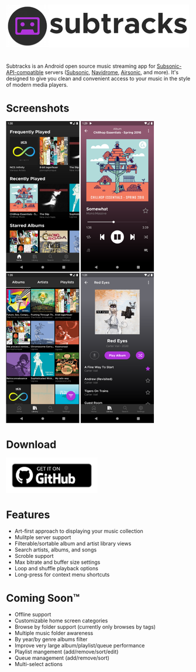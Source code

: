 <img src="assets/header.png" alt="subtracks logo" width="500"/>

# 
Subtracks is an Android open source music streaming app for [Subsonic-API-compatible](http://www.subsonic.org/pages/api.jsp) servers ([Subsonic](http://www.subsonic.org/pages/index.jsp), [Navidrome](https://www.navidrome.org/), [Airsonic](https://airsonic.github.io/), and more).  It's designed to give you clean and convenient access to your music in the style of modern media players.

# Screenshots
<p float="left">
  <img src="assets/screenshots/01_home.png" alt="home" width="200"/>
  <img src="assets/screenshots/02_now-playing.png" alt="now playing" width="200"/>
  <img src="assets/screenshots/03_library-albums.png" alt="library albums" width="200"/>
  <img src="assets/screenshots/04_album.png" alt="album view" width="200"/>
</p>

# Download
<p float="left">
  <a href="https://github.com/austinried/subtracks/releases/latest" disabled><img src="assets/github-badge.png" width="250"/></a>
</p>

# Features
- Art-first approach to displaying your music collection
- Mulitple server support
- Filterable/sortable album and artist library views
- Search artists, albums, and songs
- Scroble support
- Max bitrate and buffer size settings
- Loop and shuffle playback options
- Long-press for context menu shortcuts

# Coming Soon™
- Offline support
- Customizable home screen categories
- Browse by folder support (currently only browses by tags)
- Multiple music folder awareness
- By year/by genre albums filter
- Improve very large album/playlist/queue performance
- Playlist mangement (add/remove/sort/edit)
- Queue management (add/remove/sort)
- Multi-select actions
